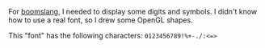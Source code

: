 For [boomslang][1], I needed to display some digits and symbols. I didn't know
how to use a real font, so I drew some OpenGL shapes.

This "font" has the following characters: `0123456789!%+-./:<=>`

[1]: https://github.com/bsl/boomslang
